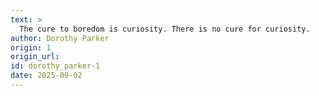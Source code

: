 ```yaml
---
text: >
  The cure to boredom is curiosity. There is no cure for curiosity.
author: Dorothy Parker
origin: 1
origin_url:
id: dorothy_parker-1
date: 2025-09-02 
---
```

